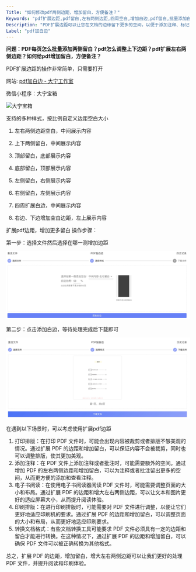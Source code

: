 ```yaml
---
Title: "如何修改pdf两侧边距，增加留白，方便备注？"
Keywords: "pdf扩展边距,pdf留白,左右两侧边距,四周空白,增加白边,pdf留白,批量添加白边，扩大页边距，调整上下边距"
Description: "PDF扩展边距可以让您在文档的边缘留下更多的空间，以便于添加注释、标记或其他信息"
Label: "pdf加白边"
---
```


**问题：PDF每页怎么批量添加两侧留白？pdf怎么调整上下边距？pdf扩展左右两侧边距？如何给pdf增加留白，方便备注？**


PDF扩展边距的操作非常简单，只需要打开

网站:  [pdf加白边 - 大宁工作室](https://www.douyacun.com)

微信小程序：大宁宝箱

![大宁宝箱](https://www.douyacun.com/images/blog/1/assert/daningbaoxiang.webp)

支持的多种样式，按比例自定义边距空白大小

1. 左右两侧边距空白，中间展示内容
2. 上下两侧留白，中间展示内容

3. 顶部留白，底部展示内容
4. 底部留白，顶部展示内容
5. 左侧留白，右侧展示内容
6. 右侧留白，左侧展示内容
7. 四周扩展白边，中间展示内容
8. 右边、下边增加空白边距，左上展示内容

扩展pdf边距，增加更多留白 操作步骤：

第一步：选择文件然后选择在哪一测增加边距

![pdf加白边-选择样式](assert/pdf加白边-选择样式.jpg)

第二步：点击添加白边，等待处理完成后下载即可

![pdf加白边-下载预览](assert/pdf加白边-下载预览.jpg)

在遇到以下场景时，可以考虑使用扩展pdf边距

1. 打印排版：在打印 PDF 文件时，可能会出现内容被裁剪或者排版不够美观的情况。通过扩展 PDF 的边距和增加留白，可以保证内容不会被裁剪，同时也可以调整排版，使其更加美观。
2. 添加注释：在 PDF 文件上添加注释或者批注时，可能需要额外的空间。通过增加 PDF 的左右两侧边距和增加留白，可以为注释或者批注留出更多的空间，从而更方便的添加和查看注释。
3. 电子书阅读：在使用电子书阅读器阅读 PDF 文件时，可能需要调整页面的大小和布局。通过扩展 PDF 的边距和增大左右两侧边距，可以让文本和图片更好的适应屏幕大小，从而提升阅读体验。
4. 印刷排版：在进行印刷排版时，可能需要对 PDF 文件进行调整，以便让它们更好地适应印刷机的要求。通过扩展 PDF 的边距和增加留白，可以调整页面的大小和布局，从而更好地适应印刷要求。
5. 转换文档格式：有些文档转换工具可能要求 PDF 文件必须具有一定的边距和留白才能进行转换。在这种情况下，通过扩展 PDF 的边距和增加留白，可以确保 PDF 文件可以被正确转换为其他格式。

总之，扩展 PDF 的边距，增加留白，增大左右两侧边距可以让我们更好的处理 PDF 文件，并提升阅读和印刷体验。
